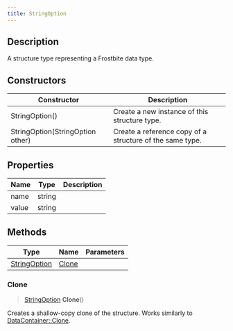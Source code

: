 ```yaml
---
title: StringOption
---
```

## Description

A structure type representing a Frostbite data type.

## Constructors

| Constructor                      | Description                                              |
| -------------------------------- | -------------------------------------------------------- |
| StringOption()                   | Create a new instance of this structure type.            |
| StringOption(StringOption other) | Create a reference copy of a structure of the same type. |

## Properties

| Name  | Type   | Description |
| ----- | ------ | ----------- |
| name  | string |             |
| value | string |             |

## Methods

| Type                         | Name            | Parameters |
| ---------------------------- | --------------- | ---------- |
| [StringOption](/vext/ref/fb/stringoption/) | [Clone](#clone) |            |

### Clone

> [StringOption](/vext/ref/fb/stringoption/) **Clone**()

Creates a shallow-copy clone of the structure. Works similarly to [DataContainer::Clone](/vext/ref/shared/class/datacontainer#clone).
